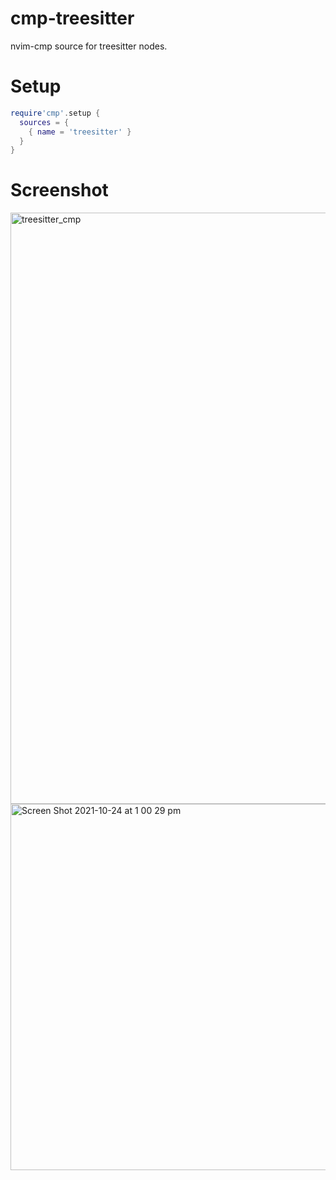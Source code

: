 # cmp-treesitter

nvim-cmp source for treesitter nodes.

# Setup

```lua
require'cmp'.setup {
  sources = {
    { name = 'treesitter' }
  }
}
```

# Screenshot

<img width="946" alt="treesitter_cmp" src="https://user-images.githubusercontent.com/1681295/138576812-95466e3f-80a6-4919-b3e9-2a8c79c67ccc.png">
<img width="586" alt="Screen Shot 2021-10-24 at 1 00 29 pm" src="https://user-images.githubusercontent.com/1681295/138577051-4de3dde5-8dea-49cc-88fb-b46372f0c5fa.png">
